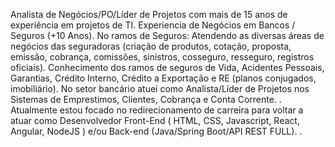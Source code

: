 Analista de Negócios/PO/Líder de Projetos com mais de 15 anos de experiência em projetos de TI.
Experiencia de Negócios em Bancos / Seguros (+10 Anos).
No ramos de Seguros: Atendendo as diversas áreas de negócios das seguradoras (criação de produtos, cotação, proposta, emissão, cobrança, comissões, sinistros, cosseguro, resseguro, registros oficiais).
Conhecimento dos ramos de seguros de Vida, Acidentes Pessoais, Garantias, Crédito Interno, Crédito a Exportação e RE (planos conjugados, imobiliário).
No setor bancário atuei como Analista/Líder de Projetos nos Sistemas de Emprestimos, Clientes, Cobrança e Conta Corrente.
.
 Atualmente estou focado no redirecionamento de carreira para voltar a atuar como Desenvolvedor Front-End ( HTML, CSS, Javascript, React, Angular, NodeJS ) e/ou Back-end (Java/Spring Boot/API REST FULL).
.
